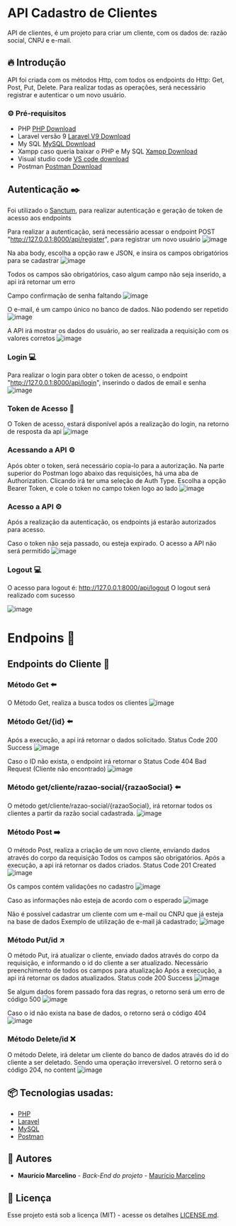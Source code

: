 # API Cadastro de Clientes


API de clientes, é um projeto para criar um cliente, com os dados de:  razão social, CNPJ e e-mail.


## 🔥 Introdução

API foi criada com os métodos Http, com todos os endpoints do Http: Get, Post, Put, Delete.
Para realizar todas as operações, será necessário registrar e autenticar o um novo usuário.

### ⚙️ Pré-requisitos
* PHP [PHP Download](https://www.php.net/downloads)
* Laravel versão 9 [Laravel V9 Download](https://laravel.com/docs/9.x/installation)
* My SQL [MySQL Download](https://www.mysql.com/downloads/)
* Xampp caso queria baixar o PHP e My SQL [Xampp Download](https://www.apachefriends.org/pt_br/download.html)
* Visual studio code [VS code download](https://code.visualstudio.com/download)
* Postman [Postman Download](https://www.postman.com/downloads/)



## Autenticação ✒️
Foi utilizado o [Sanctum](https://laravel.com/docs/9.x/sanctum), para realizar autenticação e geração de token de acesso aos endpoints

Para realizar a autenticação, será necessário acessar o endpoint POST "http://127.0.0.1:8000/api/register", para registrar um novo usuário
![image](https://github.com/marcostwelve/clientes-api/assets/94411600/d0372ff0-c1fc-474c-bebf-ab551cfd5a98)

Na aba body, escolha a opção raw e JSON, e insira os campos obrigatórios para se cadastrar
![image](https://github.com/marcostwelve/clientes-api/assets/94411600/24956ded-7ad6-4902-a25c-77988dc25393)

Todos os campos são obrigatórios, caso algum campo não seja inserido, a api irá retornar um erro

Campo confirmação de senha faltando
![image](https://github.com/marcostwelve/clientes-api/assets/94411600/d936ed95-968e-48d8-9783-c3e0bec699d5)

O e-mail, é um campo único no banco de dados. Não podendo ser repetido
![image](https://github.com/marcostwelve/clientes-api/assets/94411600/9e6600f9-c818-45b0-a453-8a7f3ca9d4cc)


A API irá mostrar os dados do usuário, ao ser realizada a requisição com os valores corretos
![image](https://github.com/marcostwelve/clientes-api/assets/94411600/3d3197da-0d53-4123-9538-d98986cdc2b5)


### Login 💻
Para realizar o login para obter o token de acesso, o endpoint "http://127.0.0.1:8000/api/login", inserindo o dados de email e senha
![image](https://github.com/marcostwelve/clientes-api/assets/94411600/5d9d1c71-9ad0-4db0-957f-1e616b3eaf7f)


### Token de Acesso 🎲
O Token de acesso, estará disponível após a realização do login, na retorno de resposta da api
![image](https://github.com/marcostwelve/clientes-api/assets/94411600/daf23261-2138-406a-902c-0d2b102511e2)


### Acessando a API ⚙️
Após obter o token, será necessário copia-lo para a autorização.
Na parte superior do Postman logo abaixo das requisições, há uma aba de Authorization. Clicando irá ter uma seleção de Auth Type.
Escolha a opção Bearer Token, e cole o token no campo token logo ao lado
![image](https://github.com/marcostwelve/clientes-api/assets/94411600/1034129c-0dbb-4c74-9c00-bf260456e1ba)


###  Acesso a API ⚙️
Após a realização da autenticação, os endpoints já estarão autorizados para acesso.

Caso o token não seja passado, ou esteja expirado. O acesso a API não será permitido
![image](https://github.com/marcostwelve/clientes-api/assets/94411600/d0599fbd-ac06-4b16-91d7-36acb7ab3542)


### Logout 💻
O acesso para logout é: http://127.0.0.1:8000/api/logout
O logout será realizado com sucesso

![image](https://github.com/marcostwelve/clientes-api/assets/94411600/357587f8-1c3e-4f69-9d12-b80a28add1d6)



# Endpoins 🚨

## Endpoints do Cliente 👷
### Método Get ⬅️

O Método Get, realiza a busca todos os clientes
![image](https://github.com/marcostwelve/clientes-api/assets/94411600/dbb304ef-40bb-4672-bfac-697cc49c893e)

### Método Get/{id} ⬅️

Após a execução, a api  irá retornar o dados solicitado. Status Code 200 Success
![image](https://github.com/marcostwelve/clientes-api/assets/94411600/1de6bc29-173a-40e3-883e-483fc3ce34a3)



Caso o ID não exista, o endpoint irá retornar o Status Code 404 Bad Request (Cliente não encontrado)
![image](https://github.com/marcostwelve/clientes-api/assets/94411600/a2f9770e-8c63-4b87-b910-c06c7cb06da2)


### Método get/cliente/razao-social/{razaoSocial} ⬅️
O método get/cliente/razao-social/{razaoSocial}, irá retornar todos os clientes a partir da razão social cadastrada.
![image](https://github.com/marcostwelve/clientes-api/assets/94411600/2c9337c5-b719-488e-8eb4-672b7ae87761)



### Método Post ➡️
O método Post, realiza a criação de um novo cliente, enviando dados através do corpo da requisição
Todos os campos são obrigatórios.
Após a execução, a api irá retornar os dados criados. Status Code 201 Created
![image](https://github.com/marcostwelve/clientes-api/assets/94411600/15352804-9e57-4878-aa48-b43bf5520d78)

Os campos contém validações no cadastro
![image](https://github.com/marcostwelve/clientes-api/assets/94411600/ad13d964-f70d-4a33-997a-5f0a242a1b80)

Caso as informações não esteja de acordo com o esperado
![image](https://github.com/marcostwelve/clientes-api/assets/94411600/56a290d1-b161-4e2c-bf67-1e12758e19d0)


Não é possível cadastrar um cliente com um e-mail ou CNPJ que já esteja na base de dados
Exemplo de utilização de e-mail já cadastrado;
![image](https://github.com/marcostwelve/clientes-api/assets/94411600/e7a4feaf-aeba-4b28-8580-6679ba60736d)



### Método Put/id ↗️
O método Put, irá atualizar o cliente, enviado dados através do corpo da requisição, e informando o id do cliente a ser atualizado.
Necessário preenchimento de todos os campos para atualização
Após a execução, a api irá retornar os dados atualizados. Status code 200 Success
![image](https://github.com/marcostwelve/clientes-api/assets/94411600/a8f2ff23-df37-4100-bdff-f0765019091c)

Se algum dados forem passado fora das regras, o retorno será um erro de código 500
![image](https://github.com/marcostwelve/clientes-api/assets/94411600/78c67046-8c68-41c3-9f8b-c7cb6facc96e)


Caso o id não exista na base de dados, o retorno será o código 404
![image](https://github.com/marcostwelve/clientes-api/assets/94411600/c30f25f5-ed2c-4dea-922b-a9cd89a78889)




### Método Delete/id ❌
O método Delete, irá deletar um cliente do banco de dados através do id do cliente a ser deletado. Sendo uma operação irreversível.
O retorno será o código 204, no content
![image](https://github.com/marcostwelve/clientes-api/assets/94411600/2265f732-3710-4cf2-a285-b40d8e73c61f)







## 📦 Tecnologias usadas:

* [PHP](https://www.php.net/)
* [Laravel](https://laravel.com/)
* [MySQL](https://www.mysql.com/)
* [Postman](https://www.postman.com/)


## 👷 Autores

* **Maurício Marcelino** - *Back-End do projeto* - [Maurício Marcelino](https://github.com/marcostwelve)


## 📄 Licença

Esse projeto está sob a licença (MIT) - acesse os detalhes [LICENSE.md](https://opensource.org/license/mit/).
